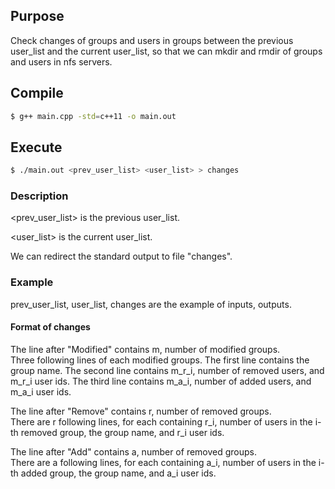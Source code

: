 ## Purpose

Check changes of groups and users in groups between the previous user_list and the current user_list, so that we can mkdir and rmdir of groups and users in nfs servers.

## Compile
```bash
$ g++ main.cpp -std=c++11 -o main.out
```

## Execute
```bash
$ ./main.out <prev_user_list> <user_list> > changes
```

### Description
<prev_user_list> is the previous user_list.

<user_list> is the current user_list.

We can redirect the standard output to file "changes".

### Example
prev_user_list, user_list, changes are the example of inputs, outputs.

#### Format of changes
The line after "Modified" contains m, number of modified groups.<br>
Three following lines of each modified groups. The first line contains the group name. The second line contains m_r_i, number of removed users, and m_r_i user ids. The third line contains m_a_i, number of added users, and m_a_i user ids.

The line after "Remove" contains r, number of removed groups.<br>
There are r following lines, for each containing r_i, number of users in the i-th removed group, the group name, and r_i user ids.

The line after "Add" contains a, number of removed groups.<br>
There are a following lines, for each containing a_i, number of users in the i-th added group, the group name, and a_i user ids.

